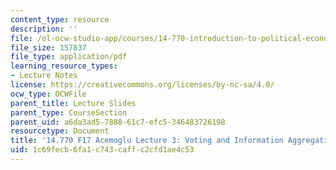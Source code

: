 ```yaml
---
content_type: resource
description: ''
file: /ol-ocw-studio-app/courses/14-770-introduction-to-political-economy-fall-2017/1c69fecb6fa1c743caffc2cfd1ae4c53_MIT14_770F17_lec3_acemoglu.pdf
file_size: 157837
file_type: application/pdf
learning_resource_types:
- Lecture Notes
license: https://creativecommons.org/licenses/by-nc-sa/4.0/
ocw_type: OCWFile
parent_title: Lecture Slides
parent_type: CourseSection
parent_uid: a6da3ad5-7888-61c7-efc5-346483726198
resourcetype: Document
title: '14.770 F17 Acemoglu Lecture 3: Voting and Information Aggregation'
uid: 1c69fecb-6fa1-c743-caff-c2cfd1ae4c53
---
```

